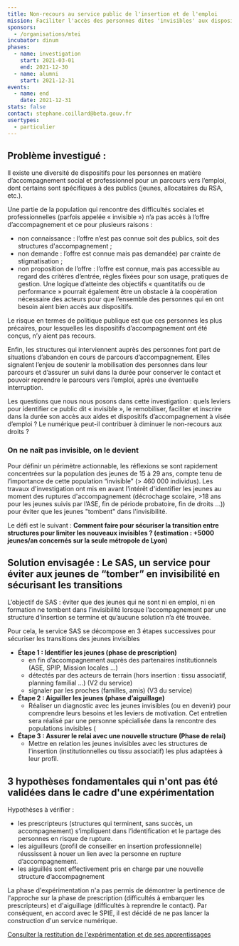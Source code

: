```yaml
---
title: Non-recours au service public de l'insertion et de l'emploi
mission: Faciliter l'accès des personnes dites 'invisibles' aux dispositifs d'accompagnement vers l'emploi
sponsors:
  - /organisations/mtei
incubator: dinum
phases:
  - name: investigation
    start: 2021-03-01
    end: 2021-12-30
  - name: alumni
    start: 2021-12-31
events:
  - name: end
    date: 2021-12-31
stats: false
contact: stephane.coillard@beta.gouv.fr
usertypes:
  - particulier
---
```

## Problème investigué :

Il existe une diversité de dispositifs pour les personnes en matière d’accompagnement social et professionnel pour un parcours vers l’emploi, dont certains sont spécifiques à des publics (jeunes, allocataires du RSA, etc.).

Une partie de la population qui rencontre des difficultés sociales et professionnelles (parfois appelée « invisible ») n’a pas accès à l’offre d’accompagnement et ce pour plusieurs raisons : 
* non connaissance : l’offre n’est pas connue soit des publics, soit des structures d'accompagnement ;
* non demande : l’offre est connue  mais pas demandée) par crainte de stigmatisation ;
* non proposition de l’offre : l’offre est connue, mais pas accessible au regard des critères d’entrée, règles fixées pour son usage, pratiques de gestion. Une logique d’atteinte des objectifs « quantitatifs ou de performance » pourrait également être un obstacle à la coopération nécessaire des acteurs pour que l’ensemble des personnes qui en ont besoin aient bien accès aux dispositifs. 

Le risque en termes de politique publique est que ces personnes les plus précaires, pour lesquelles les dispositifs d’accompagnement ont été conçus, n’y aient pas recours.

Enfin, les structures qui interviennent auprès des personnes font part de situations d’abandon en cours de parcours d’accompagnement. Elles signalent l’enjeu de soutenir la mobilisation des personnes dans leur parcours et d’assurer un suivi dans la durée pour conserver le contact et pouvoir reprendre le parcours vers l’emploi, après une éventuelle interruption.

Les questions que nous nous posons dans cette investigation : quels leviers pour identifier ce public dit « invisible », le remobiliser, faciliter et inscrire dans la durée son accès aux aides et dispositifs d’accompagnement à visée d’emploi ? Le numérique peut-il contribuer à diminuer le non-recours aux droits ? 

### On ne naît pas invisible, on le devient
Pour définir un périmètre actionnable, les réflexions se sont rapidement concentrées sur la population des jeunes de 15 à 29 ans, compte tenu de l’importance de cette population “invisible” (> 460 000 individus). Les travaux d'investigation ont mis en avant l'intérêt d'identifier les jeunes au moment des ruptures d'accompagnement (décrochage scolaire, >18 ans pour les jeunes suivis par l’ASE, fin de période probatoire, fin de droits …)) pour éviter que les jeunes "tombent" dans l'invisibilité.

Le défi est le suivant : __Comment faire pour sécuriser la transition entre structures pour limiter les nouveaux invisibles ? (estimation : +5000 jeunes/an concernés sur la seule métropole de Lyon)__

## Solution envisagée : Le SAS, un service pour éviter aux jeunes de “tomber” en invisibilité en sécurisant les transitions
L’objectif de SAS : éviter que des jeunes qui ne sont ni en emploi, ni en formation ne tombent dans l’invisibilité lorsque l’accompagnement par une structure d’insertion se termine et qu’aucune solution n’a été trouvée.

Pour cela, le service SAS se décompose en 3 étapes successives pour sécuriser les transitions des jeunes invisibles
* __Étape 1 : Identifier les jeunes (phase de prescription)__
    - en fin d’accompagnement auprès des partenaires institutionnels (ASE, SPIP, Mission locales …)
    - détectés par des acteurs de terrain (hors insertion : tissu associatif, planning familial …) (V2 du service)
    - signaler par les proches (familles, amis) (V3 du service)
* __Étape 2 : Aiguiller les jeunes (phase d’aiguillage)__
    - Réaliser un diagnostic avec les jeunes invisibles (ou en devenir) pour comprendre leurs besoins et les leviers de motivation. Cet entretien sera réalisé par une personne spécialisée dans la rencontre des populations invisibles (
* __Étape 3 : Assurer le relai avec une nouvelle structure (Phase de relai)__
    - Mettre en relation les jeunes invisibles avec les structures de l’insertion (institutionnelles ou tissu associatif) les plus adaptées à leur profil.

## 3 hypothèses fondamentales qui n'ont pas été validées dans le cadre d'une expérimentation
Hypothèses à vérifier : 
* les prescripteurs (structures qui terminent, sans succès, un accompagnement) s’impliquent dans l’identification et le partage des personnes en risque de rupture. 
* les aiguilleurs (profil de conseiller en insertion professionnelle) réussissent à nouer un lien avec la personne en rupture d’accompagnement.
* les aiguillés sont effectivement pris en charge par une nouvelle structure d’accompagnement

La phase d'expérimentation n'a pas permis de démontrer la pertinence de l'approche sur la phase de prescription (difficultés à embarquer les prescripteurs) et d'aiguillage (difficultés à reprendre le contact). Par conséquent, en accord avec le SPIE, il est décidé de ne pas lancer la construction d'un service numérique.

[Consulter la restitution de l'expérimentation et de ses apprentissages](https://resana.numerique.gouv.fr/public/information/consulterAccessUrl?cle_url=188490591AmgOblRYADxTPlA2AG5dfVRqCjdQcVE4AWoFOAZnCzFSaA88WztVOVVvCTw=)
